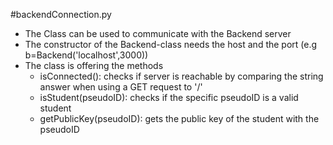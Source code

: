 #backendConnection.py

- The Class can be used to communicate with the Backend server
- The constructor of the Backend-class needs the host and the port (e.g b=Backend('localhost',3000))
- The class is offering the methods
  - isConnected(): checks if server is reachable by comparing the string answer when using a GET request to '/'
  - isStudent(pseudoID): checks if the specific pseudoID is a valid student
  - getPublicKey(pseudoID): gets the public key of the student with the pseudoID

